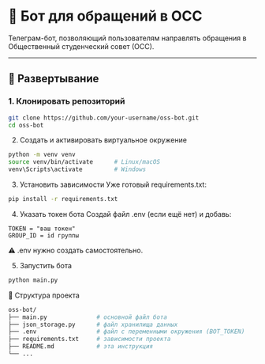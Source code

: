 # 🤖 Бот для обращений в ОСС

Телеграм-бот, позволяющий пользователям направлять обращения в Общественный студенческий совет (ОСС).  

---

## 🚀 Развертывание

### 1. Клонировать репозиторий

```bash
git clone https://github.com/your-username/oss-bot.git
cd oss-bot
```
2. Создать и активировать виртуальное окружение
```bash
python -m venv venv
source venv/bin/activate      # Linux/macOS
venv\Scripts\activate         # Windows
```
3. Установить зависимости
Уже готовый requirements.txt:

```bash
pip install -r requirements.txt
```
4. Указать токен бота
Создай файл .env (если ещё нет) и добавь:

```env
TOKEN = "ваш токен"
GROUP_ID = id группы
```

⚠️ .env нужно создать самостоятельно.

5. Запустить бота
```bash
python main.py
```
📁 Структура проекта
```bash
oss-bot/
├── main.py              # основной файл бота
├── json_storage.py      # файл хранилища данных
├── .env                 # файл с переменными окружения (BOT_TOKEN)
├── requirements.txt     # зависимости проекта
├── README.md            # эта инструкция
└── ...
```
